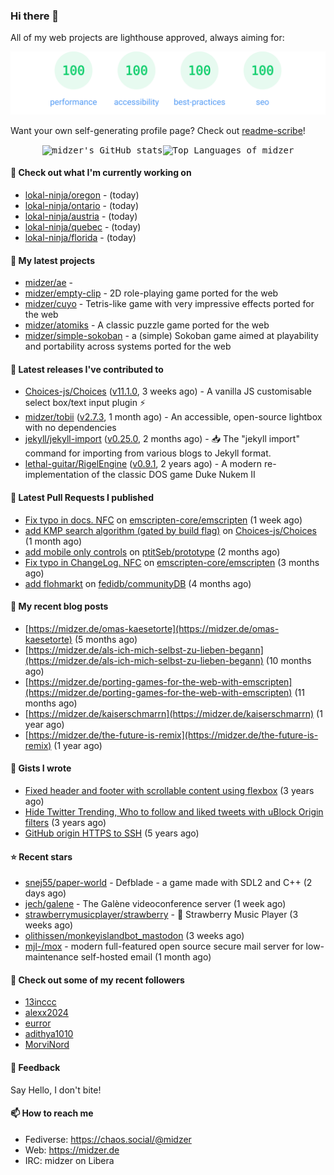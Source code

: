 ### Hi there 👋

All of my web projects are lighthouse approved, always aiming for:

<p align="center">
  <kbd><img src="https://github.com/midzer/midzer/blob/master/lighthouse.svg" alt="Lighthouse score 100s"></kbd>
</p>

Want your own self-generating profile page? Check out [readme-scribe](https://github.com/muesli/readme-scribe)!

<p align="center">
  <kbd><img src="https://github-readme-stats.vercel.app/api?username=midzer&show_icons=true&hide_title=true&hide_border=true&theme=tokyonight" alt="midzer's GitHub stats"><img height="165" src="https://github-readme-stats.vercel.app/api/top-langs/?username=midzer&layout=compact&langs_count=8&hide_border=true&theme=tokyonight" alt="Top Languages of midzer"></kbd>
</p>

#### 👷 Check out what I'm currently working on

- [lokal-ninja/oregon](https://github.com/lokal-ninja/oregon) -  (today)
- [lokal-ninja/ontario](https://github.com/lokal-ninja/ontario) -  (today)
- [lokal-ninja/austria](https://github.com/lokal-ninja/austria) -  (today)
- [lokal-ninja/quebec](https://github.com/lokal-ninja/quebec) -  (today)
- [lokal-ninja/florida](https://github.com/lokal-ninja/florida) -  (today)

#### 🌱 My latest projects

- [midzer/ae](https://github.com/midzer/ae) - 
- [midzer/empty-clip](https://github.com/midzer/empty-clip) - 2D role-playing game ported for the web
- [midzer/cuyo](https://github.com/midzer/cuyo) - Tetris-like game with very impressive effects ported for the web
- [midzer/atomiks](https://github.com/midzer/atomiks) - A classic puzzle game ported for the web
- [midzer/simple-sokoban](https://github.com/midzer/simple-sokoban) - a (simple) Sokoban game aimed at playability and portability across systems ported for the web

#### 🔭 Latest releases I've contributed to

- [Choices-js/Choices](https://github.com/Choices-js/Choices) ([v11.1.0](https://github.com/Choices-js/Choices/releases/tag/v11.1.0), 3 weeks ago) - A vanilla JS customisable select box/text input plugin ⚡️
- [midzer/tobii](https://github.com/midzer/tobii) ([v2.7.3](https://github.com/midzer/tobii/releases/tag/v2.7.3), 1 month ago) - An accessible, open-source lightbox with no dependencies
- [jekyll/jekyll-import](https://github.com/jekyll/jekyll-import) ([v0.25.0](https://github.com/jekyll/jekyll-import/releases/tag/v0.25.0), 2 months ago) - :inbox_tray: The &#34;jekyll import&#34; command for importing from various blogs to Jekyll format.
- [lethal-guitar/RigelEngine](https://github.com/lethal-guitar/RigelEngine) ([v0.9.1](https://github.com/lethal-guitar/RigelEngine/releases/tag/v0.9.1), 2 years ago) - A modern re-implementation of the classic DOS game Duke Nukem II

#### 🔨 Latest Pull Requests I published

- [Fix typo in docs. NFC](https://github.com/emscripten-core/emscripten/pull/24003) on [emscripten-core/emscripten](https://github.com/emscripten-core/emscripten) (1 week ago)
- [add KMP search algorithm (gated by build flag)](https://github.com/Choices-js/Choices/pull/1277) on [Choices-js/Choices](https://github.com/Choices-js/Choices) (1 month ago)
- [add mobile only controls](https://github.com/ptitSeb/prototype/pull/7) on [ptitSeb/prototype](https://github.com/ptitSeb/prototype) (2 months ago)
- [Fix typo in ChangeLog. NFC](https://github.com/emscripten-core/emscripten/pull/23319) on [emscripten-core/emscripten](https://github.com/emscripten-core/emscripten) (3 months ago)
- [add flohmarkt](https://github.com/fedidb/communityDB/pull/3) on [fedidb/communityDB](https://github.com/fedidb/communityDB) (4 months ago)

#### 📜 My recent blog posts

- [https://midzer.de/omas-kaesetorte](https://midzer.de/omas-kaesetorte) (5 months ago)
- [https://midzer.de/als-ich-mich-selbst-zu-lieben-begann](https://midzer.de/als-ich-mich-selbst-zu-lieben-begann) (10 months ago)
- [https://midzer.de/porting-games-for-the-web-with-emscripten](https://midzer.de/porting-games-for-the-web-with-emscripten) (11 months ago)
- [https://midzer.de/kaiserschmarrn](https://midzer.de/kaiserschmarrn) (1 year ago)
- [https://midzer.de/the-future-is-remix](https://midzer.de/the-future-is-remix) (1 year ago)

#### 📓 Gists I wrote

- [Fixed header and footer with scrollable content using flexbox](https://gist.github.com/3893ce8c0bec6f805ec1a7bb3269775d) (3 years ago)
- [Hide Twitter Trending, Who to follow and liked tweets with uBlock Origin filters](https://gist.github.com/1afc39bdf5adbfe0020d1c2212b76b87) (3 years ago)
- [GitHub origin HTTPS to SSH](https://gist.github.com/3ceba8ad7d956e02d9e920b121d8d059) (5 years ago)

#### ⭐ Recent stars

- [snej55/paper-world](https://github.com/snej55/paper-world) - Defblade - a game made with SDL2 and C&#43;&#43; (2 days ago)
- [jech/galene](https://github.com/jech/galene) - The Galène videoconference server (1 week ago)
- [strawberrymusicplayer/strawberry](https://github.com/strawberrymusicplayer/strawberry) - :strawberry: Strawberry Music Player (3 weeks ago)
- [olithissen/monkeyislandbot_mastodon](https://github.com/olithissen/monkeyislandbot_mastodon) (3 weeks ago)
- [mjl-/mox](https://github.com/mjl-/mox) - modern full-featured open source secure mail server for low-maintenance self-hosted email (1 month ago)

#### 👯 Check out some of my recent followers

- [13inccc](https://github.com/13inccc)
- [alexx2024](https://github.com/alexx2024)
- [eurror](https://github.com/eurror)
- [adithya1010](https://github.com/adithya1010)
- [MorviNord](https://github.com/MorviNord)

#### 💬 Feedback

Say Hello, I don't bite!

#### 📫 How to reach me

- Fediverse: https://chaos.social/@midzer
- Web: https://midzer.de
- IRC: midzer on Libera
